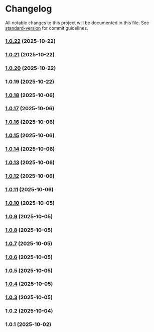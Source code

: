 # Changelog

All notable changes to this project will be documented in this file. See [standard-version](https://github.com/conventional-changelog/standard-version) for commit guidelines.

### [1.0.22](https://github.com/oven-one/memory/compare/v1.0.21...v1.0.22) (2025-10-22)

### [1.0.21](https://github.com/oven-one/memory/compare/v1.0.20...v1.0.21) (2025-10-22)

### [1.0.20](https://github.com/oven-one/memory/compare/v1.0.19...v1.0.20) (2025-10-22)

### 1.0.19 (2025-10-22)

### [1.0.18](https://github.com/oven-one/memory/compare/v1.0.17...v1.0.18) (2025-10-06)

### [1.0.17](https://github.com/oven-one/memory/compare/v1.0.16...v1.0.17) (2025-10-06)

### [1.0.16](https://github.com/oven-one/memory/compare/v1.0.15...v1.0.16) (2025-10-06)

### [1.0.15](https://github.com/oven-one/memory/compare/v1.0.14...v1.0.15) (2025-10-06)

### [1.0.14](https://github.com/oven-one/memory/compare/v1.0.13...v1.0.14) (2025-10-06)

### [1.0.13](https://github.com/oven-one/memory/compare/v1.0.12...v1.0.13) (2025-10-06)

### [1.0.12](https://github.com/oven-one/memory/compare/v1.0.11...v1.0.12) (2025-10-06)

### [1.0.11](https://github.com/oven-one/memory/compare/v1.0.10...v1.0.11) (2025-10-06)

### [1.0.10](https://github.com/oven-one/memory/compare/v1.0.9...v1.0.10) (2025-10-05)

### [1.0.9](https://github.com/oven-one/memory/compare/v1.0.8...v1.0.9) (2025-10-05)

### [1.0.8](https://github.com/oven-one/memory/compare/v1.0.7...v1.0.8) (2025-10-05)

### [1.0.7](https://github.com/oven-one/memory/compare/v1.0.6...v1.0.7) (2025-10-05)

### [1.0.6](https://github.com/oven-one/memory/compare/v1.0.5...v1.0.6) (2025-10-05)

### [1.0.5](https://github.com/oven-one/memory/compare/v1.0.4...v1.0.5) (2025-10-05)

### [1.0.4](https://github.com/oven-one/memory/compare/v1.0.3...v1.0.4) (2025-10-05)

### [1.0.3](https://github.com/oven-one/memory/compare/v1.0.2...v1.0.3) (2025-10-05)

### 1.0.2 (2025-10-04)

### 1.0.1 (2025-10-02)
